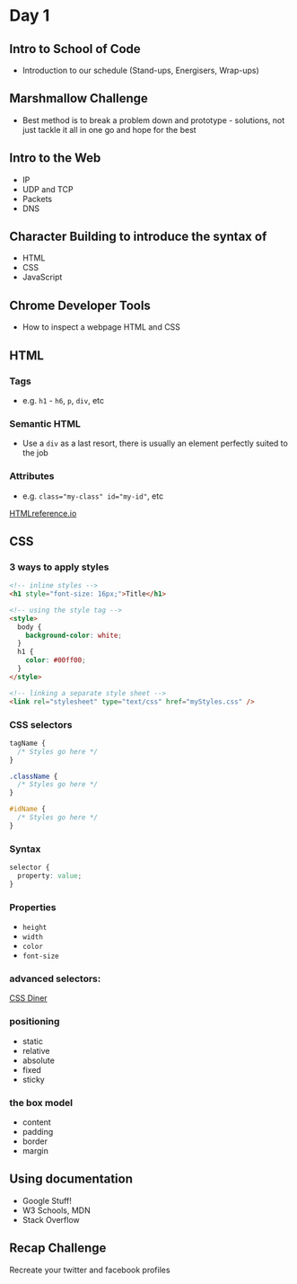 # Day 1

## Intro to School of Code

- Introduction to our schedule (Stand-ups, Energisers, Wrap-ups)

## Marshmallow Challenge

- Best method is to break a problem down and prototype - solutions, not just tackle it all in one go and hope for the best

## Intro to the Web

- IP
- UDP and TCP
- Packets
- DNS

## Character Building to introduce the syntax of

- HTML
- CSS
- JavaScript

## Chrome Developer Tools

- How to inspect a webpage HTML and CSS

## HTML

### Tags

- e.g. `h1` - `h6`, `p`, `div`, etc

### Semantic HTML

- Use a `div` as a last resort, there is usually an element perfectly suited to the job

### Attributes

- e.g. `class="my-class" id="my-id"`, etc

[HTMLreference.io](https://htmlreference.io/)

## CSS

### 3 ways to apply styles

```html
<!-- inline styles -->
<h1 style="font-size: 16px;">Title</h1>

<!-- using the style tag -->
<style>
  body {
    background-color: white;
  }
  h1 {
    color: #00ff00;
  }
</style>

<!-- linking a separate style sheet -->
<link rel="stylesheet" type="text/css" href="myStyles.css" />
```

### CSS selectors

```css
tagName {
  /* Styles go here */
}

.className {
  /* Styles go here */
}

#idName {
  /* Styles go here */
}
```

### Syntax

```css
selector {
  property: value;
}
```

### Properties

- `height`
- `width`
- `color`
- `font-size`

### advanced selectors:

[CSS Diner](https://flukeout.github.io/)

### positioning

- static
- relative
- absolute
- fixed
- sticky

### the box model

- content
- padding
- border
- margin

## Using documentation

- Google Stuff!
- W3 Schools, MDN
- Stack Overflow

## Recap Challenge

Recreate your twitter and facebook profiles
